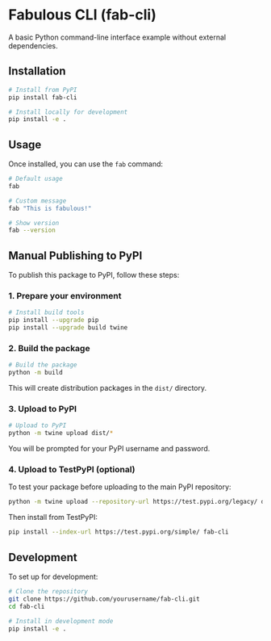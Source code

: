 # Fabulous CLI (fab-cli)

A basic Python command-line interface example without external dependencies.

## Installation

```bash
# Install from PyPI
pip install fab-cli

# Install locally for development
pip install -e .
```

## Usage

Once installed, you can use the `fab` command:

```bash
# Default usage
fab

# Custom message
fab "This is fabulous!"

# Show version
fab --version
```

## Manual Publishing to PyPI

To publish this package to PyPI, follow these steps:

### 1. Prepare your environment

```bash
# Install build tools
pip install --upgrade pip
pip install --upgrade build twine
```

### 2. Build the package

```bash
# Build the package
python -m build
```

This will create distribution packages in the `dist/` directory.

### 3. Upload to PyPI

```bash
# Upload to PyPI
python -m twine upload dist/*
```

You will be prompted for your PyPI username and password.

### 4. Upload to TestPyPI (optional)

To test your package before uploading to the main PyPI repository:

```bash
python -m twine upload --repository-url https://test.pypi.org/legacy/ dist/*
```

Then install from TestPyPI:

```bash
pip install --index-url https://test.pypi.org/simple/ fab-cli
```

## Development

To set up for development:

```bash
# Clone the repository
git clone https://github.com/yourusername/fab-cli.git
cd fab-cli

# Install in development mode
pip install -e .
```